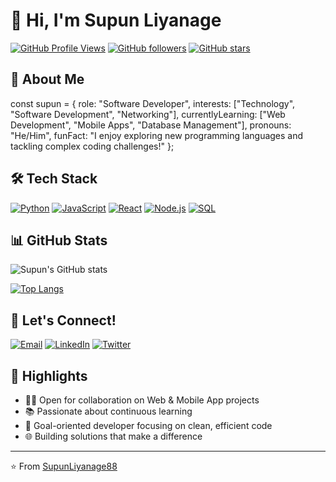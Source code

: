 # 👋 Hi, I'm Supun Liyanage
[![GitHub Profile Views](https://komarev.com/ghpvc/?username=SupunLiyanage88&color=brightgreen)](https://github.com/SupunLiyanage88)
[![GitHub followers](https://img.shields.io/github/followers/SupunLiyanage88?style=social)](https://github.com/SupunLiyanage88)
[![GitHub stars](https://img.shields.io/github/stars/SupunLiyanage88?style=social)](https://github.com/SupunLiyanage88)

## 🚀 About Me
const supun = {
    role: "Software Developer",
    interests: ["Technology", "Software Development", "Networking"],
    currentlyLearning: ["Web Development", "Mobile Apps", "Database Management"],
    pronouns: "He/Him",
    funFact: "I enjoy exploring new programming languages and tackling complex coding challenges!"
};

## 🛠️ Tech Stack
[![Python](https://img.shields.io/badge/-Python-3776AB?style=flat-square&logo=python&logoColor=white)]()
[![JavaScript](https://img.shields.io/badge/-JavaScript-F7DF1E?style=flat-square&logo=javascript&logoColor=black)]()
[![React](https://img.shields.io/badge/-React-61DAFB?style=flat-square&logo=react&logoColor=black)]()
[![Node.js](https://img.shields.io/badge/-Node.js-339933?style=flat-square&logo=node.js&logoColor=white)]()
[![SQL](https://img.shields.io/badge/-SQL-4479A1?style=flat-square&logo=mysql&logoColor=white)]()

## 📊 GitHub Stats
![Supun's GitHub stats](https://github-readme-stats.vercel.app/api?username=SupunLiyanage88&show_icons=true&theme=radical)

[![Top Langs](https://github-readme-stats.vercel.app/api/top-langs/?username=SupunLiyanage88&layout=compact&theme=radical)](https://github.com/SupunLiyanage88)

## 🤝 Let's Connect!
[![Email](https://img.shields.io/badge/-Email-D14836?style=flat-square&logo=gmail&logoColor=white)](mailto:liyanagesupun10@gmail.com)
[![LinkedIn](https://img.shields.io/badge/-LinkedIn-0077B5?style=flat-square&logo=linkedin&logoColor=white)]()
[![Twitter](https://img.shields.io/badge/-Twitter-1DA1F2?style=flat-square&logo=twitter&logoColor=white)]()

## 🌟 Highlights
- 👨‍💻 Open for collaboration on Web & Mobile App projects
- 📚 Passionate about continuous learning
- 🎯 Goal-oriented developer focusing on clean, efficient code
- 🌐 Building solutions that make a difference

---
⭐️ From [SupunLiyanage88](https://github.com/SupunLiyanage88)
